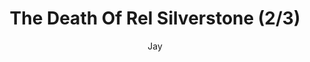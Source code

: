 ---
media: "images/rounds/round_4_2/death_of_rel_silverstone_2.png"
media_type: image
title: The Death Of Rel Silverstone (2/3)
author: Jay
desc: NT colonist Rel C. Silverstone feets her fate at the hands of the Kharkovchanka.
---